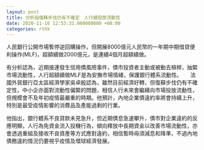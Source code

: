 ```yaml
---
layout: post
title: 分析指復蘇步伐仍有不確定　人行續投放流動性
date: 2020-11-16 12:53:31.000000000 +08:00
categories: rthk
---
```


人民銀行公開市場暫停逆回購操作，但開展8000億元人民幣的一年期中期借貸便利操作(MLF)，超額續做2000億元，是連續4個月超額續做。

有分析認為，近期接連發生信用債風險事件，債市投資者主動或被動去槓桿，抽緊市場流動性，人行超額續做MLF是為安撫市場情緒，保護銀行體系流動性。
　
法國外貿銀行亞太區經濟學家吳卓殷認為，雖然目前經濟好轉，但復蘇步伐仍有不確定性，中小企亦面對流動性偏緊的問題，相信人行未來會繼續向市場投放流動性，但規模會不及年初疫情最嚴重的時期。他預計，內地企業債違約率將會持續上升，特別是最受疫情影響的消費品及產能過剩的行業。

他指出，銀行體系不良貸款未見急升，但近期債息急速攀升，債市對企業違約的反應明顯，人行為免資金流入投機行為，傾向釋放中長期資金以改善市場流動性，亦會透過重組及接收不良資產等方式應對違約，相信暫時毋須減息和降準，不過內地債務違約情況仍要視乎疫情及環球經濟發展。
